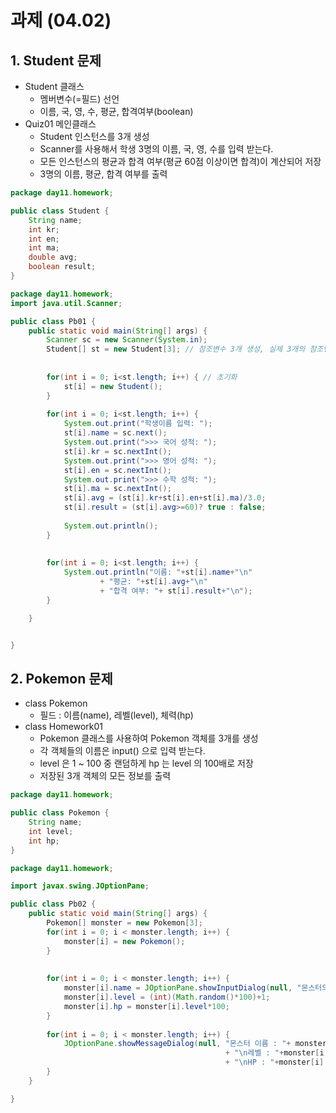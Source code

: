 # 과제 (04.02)

## 1. Student 문제

- Student 클래스 
  *  멤버변수(=필드) 선언
  *  이름, 국, 영, 수, 평균, 합격여부(boolean)
 - Quiz01 메인클래스 
   *  Student 인스턴스를 3개 생성
   *  Scanner를 사용해서 학생 3명의 이름, 국, 영, 수를 입력 받는다.
   *  모든 인스턴스의 평균과 합격 여부(평균 60점 이상이면 합격)이 계산되어 저장
   *  3명의 이름, 평균, 합격 여부를 출력 

```java
package day11.homework;

public class Student {
	String name;
	int kr;
	int en;
	int ma;
	double avg;
	boolean result;
}
```

```java
package day11.homework;
import java.util.Scanner;

public class Pb01 {
	public static void main(String[] args) {
		Scanner sc = new Scanner(System.in);
		Student[] st = new Student[3]; // 참조변수 3개 생성, 실제 3개의 참조변수에 대한 객체 자체의 메모리 생성x
		
		
		for(int i = 0; i<st.length; i++) { // 초기화 
			st[i] = new Student();
		}
		
		for(int i = 0; i<st.length; i++) {
			System.out.print("학생이름 입력: ");
			st[i].name = sc.next();
			System.out.print(">>> 국어 성적: ");
			st[i].kr = sc.nextInt();
			System.out.print(">>> 영어 성적: ");
			st[i].en = sc.nextInt();
			System.out.print(">>> 수학 성적: ");
			st[i].ma = sc.nextInt();
			st[i].avg = (st[i].kr+st[i].en+st[i].ma)/3.0;
			st[i].result = (st[i].avg>=60)? true : false;
			
			System.out.println();
		}
		
		
		for(int i = 0; i<st.length; i++) {
			System.out.println("이름: "+st[i].name+"\n"
					+ "평균: "+st[i].avg+"\n"
					+ "합격 여부: "+ st[i].result+"\n");
		}

	}


}
```



## 2. Pokemon 문제

- class Pokemon
  - 필드 : 이름(name), 레벨(level), 체력(hp)
- class Homework01
  - Pokemon 클래스를 사용하여 Pokemon 객체를 3개를 생성
  - 각 객체들의 이름은 input() 으로 입력 받는다.
  - level 은 1 ~ 100 중 랜덤하게 hp 는 level 의 100배로 저장
  - 저장된 3개 객체의 모든 정보를 출력

```java  
package day11.homework;

public class Pokemon {
	String name;
	int level;
	int hp;
}
```

```java
package day11.homework;

import javax.swing.JOptionPane;

public class Pb02 {
	public static void main(String[] args) {
		Pokemon[] monster = new Pokemon[3];
		for(int i = 0; i < monster.length; i++) {
			monster[i] = new Pokemon();
		}
		
		
		for(int i = 0; i < monster.length; i++) {
			monster[i].name = JOptionPane.showInputDialog(null, "몬스터의 이름을 입력하세요.");
			monster[i].level = (int)(Math.random()*100)+1;
			monster[i].hp = monster[i].level*100;
		}
		
		for(int i = 0; i < monster.length; i++) {
			JOptionPane.showMessageDialog(null, "몬스터 이름 : "+ monster[i].name
												+ "\n레벨 : "+monster[i].level
												+ "\nHP : "+monster[i].hp);
		}
	}

}
```

